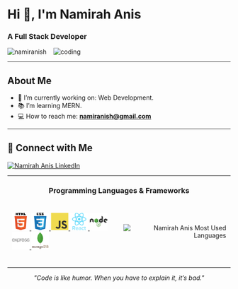 # Hi 👋, I'm Namirah Anis  
### A Full Stack Developer  

<img align="right" alt="coding" width="400" src="https://user-images.githubusercontent.com/74038190/221352975-94759904-aa4c-4032-a8ab-b546efb9c478.gif">

<p align="left">
  <img src="https://komarev.com/ghpvc/?username=namiranish&label=Profile%20views&color=0e75b6&style=flat" alt="namiranish" />
</p>

---

## About Me

- 🔭 I’m currently working on: Web Development.  
- 📚 I’m learning MERN.  
- 💻 How to reach me: **namiranish@gmail.com**  

---

## 🔗 Connect with Me  

<p align="left">
  <a href="https://www.linkedin.com/in/namira-anis/" target="_blank">
    <img align="center" src="https://raw.githubusercontent.com/rahuldkjain/github-profile-readme-generator/master/src/images/icons/Social/linked-in-alt.svg" alt="Namirah Anis LinkedIn" height="30" width="40" />
  </a>
</p>

---

<div align="center">

### Programming Languages & Frameworks  

<div style="display: flex; flex-wrap: wrap; justify-content: center; align-items: center;">

<div style="flex: 1; margin: 10px;">

<p align="left">
  <!-- HTML -->
  <a href="https://www.w3.org/html/" target="_blank" rel="noreferrer">
    <img src="https://raw.githubusercontent.com/devicons/devicon/master/icons/html5/html5-original-wordmark.svg" alt="HTML" width="40" height="40"/>
  </a>
  <!-- CSS -->
  <a href="https://www.w3schools.com/css/" target="_blank" rel="noreferrer">
    <img src="https://raw.githubusercontent.com/devicons/devicon/master/icons/css3/css3-original-wordmark.svg" alt="CSS" width="40" height="40"/>
  </a>
  <!-- JavaScript -->
  <a href="https://developer.mozilla.org/en-US/docs/Web/JavaScript" target="_blank" rel="noreferrer">
    <img src="https://raw.githubusercontent.com/devicons/devicon/master/icons/javascript/javascript-original.svg" alt="JavaScript" width="40" height="40"/>
  </a>
  <!-- React -->
  <a href="https://reactjs.org/" target="_blank" rel="noreferrer">
    <img src="https://raw.githubusercontent.com/devicons/devicon/master/icons/react/react-original-wordmark.svg" alt="React" width="40" height="40"/>
  </a>
  <!-- Node.js -->
  <a href="https://nodejs.org/" target="_blank" rel="noreferrer">
    <img src="https://raw.githubusercontent.com/devicons/devicon/master/icons/nodejs/nodejs-original-wordmark.svg" alt="Node.js" width="40" height="40"/>
  </a>
  <!-- Express -->
  <a href="https://expressjs.com/" target="_blank" rel="noreferrer">
    <img src="https://raw.githubusercontent.com/devicons/devicon/master/icons/express/express-original-wordmark.svg" alt="Express" width="40" height="40"/>
  </a>
  <!-- MongoDB -->
  <a href="https://www.mongodb.com/" target="_blank" rel="noreferrer">
    <img src="https://raw.githubusercontent.com/devicons/devicon/master/icons/mongodb/mongodb-original-wordmark.svg" alt="MongoDB" width="40" height="40"/>
  </a>
</p>

</div>

<div style="flex: 1; margin: 10px;">
<p align="right">
  <img src="https://github-readme-stats.vercel.app/api/top-langs?username=namiranish&show_icons=true&locale=en&layout=compact" alt="Namirah Anis Most Used Languages" />
</p>

</div>

</div>

</div>

---

<p align="center">
  <i>"Code is like humor. When you have to explain it, it’s bad."</i>
</p>
